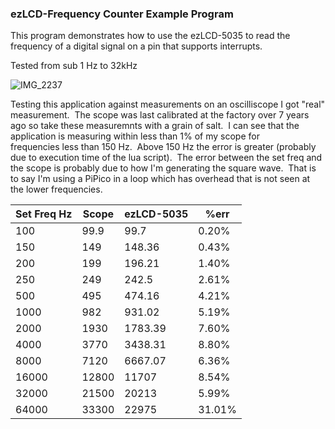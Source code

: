 ### ezLCD-Frequency Counter Example Program
This program demonstrates how to use the ezLCD-5035 to read the frequency of a digital signal on a pin that supports interrupts.

Tested from sub 1 Hz to 32kHz

![IMG_2237](https://github.com/earthlcd/ezLCD-FrequencyCounter/assets/198251/14dd046d-1723-4f4a-bfc6-4039614940ca)


Testing this application against measurements on an oscilliscope I got "real" measurement.  The scope was last calibrated at the factory over 7 years ago so take these measuremnts with a grain of salt.  
I can see that the application is measuring within less than 1% of my scope for frequencies less than 150 Hz.  Above 150 Hz the error is greater (probably due to execution time of the lua script).  The error between the set freq and the scope is probably due to how I'm generating the square wave.  That is to say I'm using a PiPico in a loop which has overhead that is not seen at the lower frequencies.

| Set Freq Hz	| Scope | ezLCD-5035 | %err |
| ----------	| ----- | ---------- | ---- |
| 100 | 99.9 | 99.7 | 0.20% |
| 150 | 149 | 148.36 | 0.43% |
| 200 | 199 | 196.21 | 1.40% |
| 250 | 249 | 242.5 | 2.61% |
| 500 | 495 | 474.16 | 4.21% |
| 1000 | 982 | 931.02 | 5.19% |
| 2000 | 1930 | 1783.39 | 7.60% |
| 4000 | 3770 | 3438.31 | 8.80% |
| 8000 | 7120 | 6667.07 | 6.36% |
| 16000 | 12800 | 11707 | 8.54% |
| 32000 | 21500 | 20213 | 5.99% |
| 64000 | 33300 | 22975 | 31.01% |


